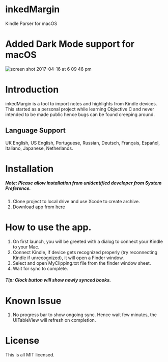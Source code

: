 # inkedMargin
Kindle Parser for macOS

# Added Dark Mode support for macOS

![screen shot 2017-04-16 at 6 09 46 pm](https://cloud.githubusercontent.com/assets/15965754/25071274/79467f44-22d0-11e7-97fb-f455b8b169fb.png)

# Introduction
inkedMargin is a tool to import notes and highlights from Kindle devices. This started as a personal project while learning Objective C and never intended to be made public hence bugs can be found creeping around.

## Language Support 
UK English, US English, Portuguese, Russian, Deutsch, Français, Español, Italiano, Japanese, Netherlands.

# Installation
##### Note: Please allow installation from unidentified developer from System Preference. 
1. Clone project to local drive and use Xcode to create archive.
2. Download app from [here](https://mega.nz/#!QPAlXJiQ!Mc7Vj8diNVmXvE42t7IbmteM0W8_B0o2SWzKf5Ic_e0)

# How to use the app.
1. On first launch, you will be greeted with a dialog to connect your Kindle to your Mac. 
2. Connect Kindle, if device gets recognized properly (try reconnecting Kindle if unrecognized), it will open a Finder window.
3. Select and open MyClipping.txt file from the finder window sheet. 
4. Wait for sync to complete.

##### Tip: Clock button will show newly synced books.

# Known Issue
1. No progress bar to show ongoing sync. Hence wait few minutes, the UITableView will refresh on completion.


# License

This is all MIT licensed.

